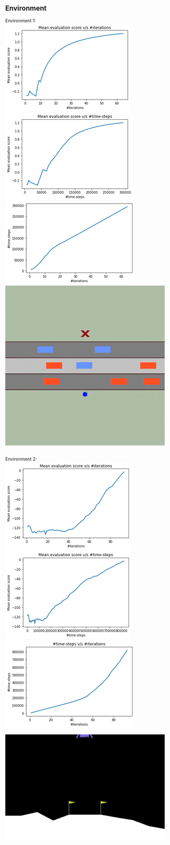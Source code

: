 ## Environment
Environment 1: <br />
![](https://github.com/rprasan/Reinforcement-Learning/blob/main/Blackbox%20Optimization%20Techniques/Environment%201/Seed%201/Average%20Reward%20Versus%20Number%20of%20Iterations.png) <br />
![](https://github.com/rprasan/Reinforcement-Learning/blob/main/Blackbox%20Optimization%20Techniques/Environment%201/Seed%201/Average%20Reward%20Versus%20Number%20of%20Steps.png) <br />
![](https://github.com/rprasan/Reinforcement-Learning/blob/main/Blackbox%20Optimization%20Techniques/Environment%201/Seed%201/Number%20of%20Steps%20Versus%20Number%20of%20Iterations.png) <br />
![](https://github.com/rprasan/Reinforcement-Learning/blob/main/Blackbox%20Optimization%20Techniques/Environment%201/Seed%201/Test%20Video.gif) <br /><br />

Environment 2: <br />
![](https://github.com/rprasan/Reinforcement-Learning/blob/main/Blackbox%20Optimization%20Techniques/Environment%202/Seed%201/Average%20Reward%20Versus%20Number%20of%20Iterations.png) <br />
![](https://github.com/rprasan/Reinforcement-Learning/blob/main/Blackbox%20Optimization%20Techniques/Environment%202/Seed%201/Average%20Reward%20Versus%20Number%20of%20Steps.png) <br />
![](https://github.com/rprasan/Reinforcement-Learning/blob/main/Blackbox%20Optimization%20Techniques/Environment%202/Seed%201/Number%20of%20Steps%20Versus%20Number%20of%20Iterations.png) <br />
![]() <br />
![](https://github.com/rprasan/Reinforcement-Learning/blob/main/Blackbox%20Optimization%20Techniques/Environment%202/Seed%201/Test%20Video.gif) <br /><br />
